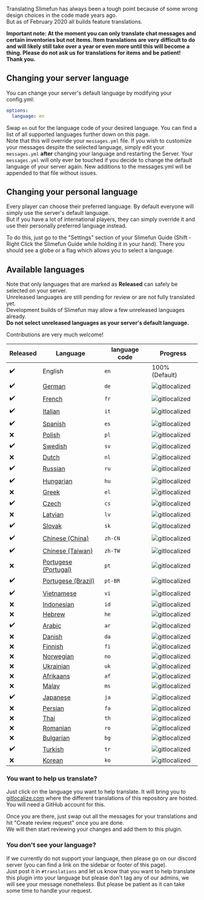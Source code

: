 Translating Slimefun has always been a tough point because of some wrong design choices in the code made years ago.<br>
But as of February 2020 all builds feature translations.

**Important note: At the moment you can only translate chat messages and certain inventories but not items. 
Item translations are very difficult to do and will likely still take over a year or even more until this will become a thing. 
Please do not ask us for translations for items and be patient! Thank you.**

## Changing your server language
You can change your server's default language by modifying your config.yml:
```yaml
options:
  language: en
```
Swap `en` out for the language code of your desired language. You can find a list of all supported languages further down on this page.<br>
Note that this will override your `messages.yml` file.
If you wish to customize your messages despite the selected language, simply edit your `messages.yml` **after** changing your language and restarting the Server.
Your `messages.yml` will only ever be touched if you decide to change the default language of your server again.
New additions to the messages.yml will be appended to that file without issues.

## Changing your personal language
Every player can choose their preferred language. By default everyone will simply use the server's default language.<br>
But if you have a lot of international players, they can simply override it and use their personally preferred language instead.

To do this, just go to the "Settings" section of your Slimefun Guide (Shift - Right Click the Slimefun Guide while holding it in your hand).
There you should see a globe or a flag which allows you to select a language.

## Available languages
Note that only languages that are marked as **Released** can safely be selected on your server.<br>
Unreleased languages are still pending for review or are not fully translated yet.<br>
Development builds of Slimefun may allow a few unreleased languages already.<br>
**Do not select unreleased languages as your server's default language.**

Contributions are very much welcome!

| Released | Language | language code | Progress |
| --- | ---------- | --- | ----------- |
| :heavy_check_mark: | English | `en` | 100% (Default) |
| :heavy_check_mark: | [German](https://gitlocalize.com/repo/3841/de/src/main/resources/languages) | `de` | ![gitlocalized](https://gitlocalize.com/repo/3841/de/badge.svg) |
| :heavy_check_mark: | [French](https://gitlocalize.com/repo/3841/fr/src/main/resources/languages) | `fr` | ![gitlocalized](https://gitlocalize.com/repo/3841/fr/badge.svg) |
| :heavy_check_mark: | [Italian](https://gitlocalize.com/repo/3841/it/src/main/resources/languages) | `it` | ![gitlocalized](https://gitlocalize.com/repo/3841/it/badge.svg) |
| :heavy_check_mark: | [Spanish](https://gitlocalize.com/repo/3841/es/src/main/resources/languages) | `es` | ![gitlocalized](https://gitlocalize.com/repo/3841/es/badge.svg) |
| :x: | [Polish](https://gitlocalize.com/repo/3841/pl/src/main/resources/languages) | `pl` | ![gitlocalized](https://gitlocalize.com/repo/3841/pl/badge.svg) |
| :heavy_check_mark: | [Swedish](https://gitlocalize.com/repo/3841/sv/src/main/resources/languages) | `sv` | ![gitlocalized](https://gitlocalize.com/repo/3841/sv/badge.svg) |
| :x: | [Dutch](https://gitlocalize.com/repo/3841/nl/src/main/resources/languages) | `nl` | ![gitlocalized](https://gitlocalize.com/repo/3841/nl/badge.svg) |
| :heavy_check_mark: | [Russian](https://gitlocalize.com/repo/3841/ru/src/main/resources/languages) | `ru` | ![gitlocalized](https://gitlocalize.com/repo/3841/ru/badge.svg) |
| :heavy_check_mark: | [Hungarian](https://gitlocalize.com/repo/3841/hu/src/main/resources/languages) | `hu` | ![gitlocalized](https://gitlocalize.com/repo/3841/hu/badge.svg) |
| :x: | [Greek](https://gitlocalize.com/repo/3841/el/src/main/resources/languages) | `el` | ![gitlocalized](https://gitlocalize.com/repo/3841/el/badge.svg) |
| :heavy_check_mark: | [Czech](https://gitlocalize.com/repo/3841/cs/src/main/resources/languages) | `cs` | ![gitlocalized](https://gitlocalize.com/repo/3841/cs/badge.svg) |
| :x: | [Latvian](https://gitlocalize.com/repo/3841/lv/src/main/resources/languages) | `lv` | ![gitlocalized](https://gitlocalize.com/repo/3841/lv/badge.svg) |
| :heavy_check_mark: | [Slovak](https://gitlocalize.com/repo/3841/sk/src/main/resources/languages) | `sk` | ![gitlocalized](https://gitlocalize.com/repo/3841/sk/badge.svg) |
| :heavy_check_mark: | [Chinese (China)](https://gitlocalize.com/repo/3841/zh-CN/src/main/resources/languages) | `zh-CN` | ![gitlocalized](https://gitlocalize.com/repo/3841/zh-CN//badge.svg) |
| :heavy_check_mark: | [Chinese (Taiwan)](https://gitlocalize.com/repo/3841/zh-TW/src/main/resources/languages) | `zh-TW` | ![gitlocalized](https://gitlocalize.com/repo/3841/zh-TW//badge.svg) |
| :x: | [Portugese (Portugal)](https://gitlocalize.com/repo/3841/pt/src/main/resources/languages) | `pt` | ![gitlocalized](https://gitlocalize.com/repo/3841/pt//badge.svg) |
| :heavy_check_mark: | [Portugese (Brazil)](https://gitlocalize.com/repo/3841/pt-BR/src/main/resources/languages) | `pt-BR` | ![gitlocalized](https://gitlocalize.com/repo/3841/pt-BR//badge.svg) |
| :heavy_check_mark: | [Vietnamese](https://gitlocalize.com/repo/3841/vi/src/main/resources/languages) | `vi` | ![gitlocalized](https://gitlocalize.com/repo/3841/vi/badge.svg) |
| :x: | [Indonesian](https://gitlocalize.com/repo/3841/id/src/main/resources/languages) | `id` | ![gitlocalized](https://gitlocalize.com/repo/3841/id/badge.svg) |
| :x: | [Hebrew](https://gitlocalize.com/repo/3841/he/src/main/resources/languages) | `he` | ![gitlocalized](https://gitlocalize.com/repo/3841/he/badge.svg) |
| :heavy_check_mark: | [Arabic](https://gitlocalize.com/repo/3841/ar/src/main/resources/languages) | `ar` | ![gitlocalized](https://gitlocalize.com/repo/3841/ar/badge.svg) |
| :x: | [Danish](https://gitlocalize.com/repo/3841/da/src/main/resources/languages) | `da` | ![gitlocalized](https://gitlocalize.com/repo/3841/da/badge.svg) |
| :x: | [Finnish](https://gitlocalize.com/repo/3841/fi/src/main/resources/languages) | `fi` | ![gitlocalized](https://gitlocalize.com/repo/3841/fi/badge.svg) |
| :x: | [Norwegian](https://gitlocalize.com/repo/3841/no/src/main/resources/languages) | `no` | ![gitlocalized](https://gitlocalize.com/repo/3841/no/badge.svg) |
| :x: | [Ukrainian](https://gitlocalize.com/repo/3841/uk/src/main/resources/languages) | `uk` | ![gitlocalized](https://gitlocalize.com/repo/3841/uk/badge.svg) |
| :x: | [Afrikaans](https://gitlocalize.com/repo/3841/af/src/main/resources/languages) | `af` | ![gitlocalized](https://gitlocalize.com/repo/3841/af/badge.svg) |
| :x: | [Malay](https://gitlocalize.com/repo/3841/ms/src/main/resources/languages) | `ms` | ![gitlocalized](https://gitlocalize.com/repo/3841/ms/badge.svg) |
| :heavy_check_mark: | [Japanese](https://gitlocalize.com/repo/3841/ja/src/main/resources/languages) | `ja` | ![gitlocalized](https://gitlocalize.com/repo/3841/ja/badge.svg) |
| :x: | [Persian](https://gitlocalize.com/repo/3841/fa/src/main/resources/languages) | `fa` | ![gitlocalized](https://gitlocalize.com/repo/3841/fa/badge.svg) |
| :x: | [Thai](https://gitlocalize.com/repo/3841/th/src/main/resources/languages) | `th` | ![gitlocalized](https://gitlocalize.com/repo/3841/th/badge.svg) |
| :x: | [Romanian](https://gitlocalize.com/repo/3841/ro/src/main/resources/languages) | `ro` | ![gitlocalized](https://gitlocalize.com/repo/3841/ro/badge.svg) |
| :x: | [Bulgarian](https://gitlocalize.com/repo/3841/bg/src/main/resources/languages) | `bg` | ![gitlocalized](https://gitlocalize.com/repo/3841/bg/badge.svg) |
| :heavy_check_mark: | [Turkish](https://gitlocalize.com/repo/3841/tr/src/main/resources/languages) | `tr` | ![gitlocalized](https://gitlocalize.com/repo/3841/tr/badge.svg) |
| :x: | [Korean](https://gitlocalize.com/repo/3841/ko/src/main/resources/languages) | `ko` | ![gitlocalized](https://gitlocalize.com/repo/3841/ko/badge.svg) |

### You want to help us translate?
Just click on the language you want to help translate.
It will bring you to [gitlocalize.com](https://gitlocalize.com/repo/3841/) where the different translations of this repository are hosted.
You will need a GitHub account for this.

Once you are there, just swap out all the messages for your translations and hit "Create review request" once you are done.<br>
We will then start reviewing your changes and add them to this plugin.

### You don't see your language?
If we currently do not support your language, then please go on our discord server (you can find a link on the sidebar or footer of this page).<br>
Just post it in `#translations` and let us know that you want to help translate this plugin into your language but please don't tag any of our admins, we will see your message nonetheless. But please be patient as it can take some time to handle your request.
